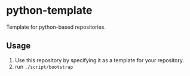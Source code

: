 # python-template

Template for python-based repositories.

## Usage

1. Use this repository by specifying it as a template for your repository.
2. run `./script/bootstrap`
